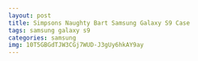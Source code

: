```yaml
---
layout: post
title: Simpsons Naughty Bart Samsung Galaxy S9 Case
tags: samsung galaxy s9
categories: samsung
img: 10T5GBGdTJW3CGj7WUD-J3gUy6hkAY9ay
---
```

